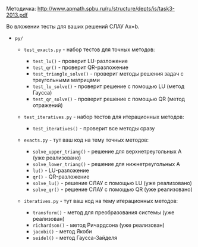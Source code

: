 Методичка: http://www.apmath.spbu.ru/ru/structure/depts/is/task3-2013.pdf

Во вложении тесты для ваших решений СЛАУ Ax=b.

* `py/`
	* `test_exacts.py` - набор тестов для точных методов:
		* `test_lu()` - проверит LU-разложение
		* `test_qr()` - проверит QR-разложение
		* `test_triangle_solve()` - проверит методы решения задач с треугольными матрицами
		* `test_lu_solve()` - проверит решение с помощью LU (метод Гаусса)
		* `test_qr_solve()` - проверит решение с помощью QR (метод отражений)

	* `test_iteratives.py` - набор тестов для итерационных методов:
		* `test_iteratives()` - проверит все методы сразу

	* `exacts.py` - тут ваш код на тему точных методов:
		* `solve_upper_triang()` - решение для верхнетреугольных А (уже реализовано)
		* `solve_lower_triang()` - решение для нижнетреугольных А
		* `lu()` - LU-разложение
		* `qr()` - QR-разложение
		* `solve_lu()` - решение СЛАУ с помощью LU (уже реализовано)
		* `solve_qr()` - решение СЛАУ с помощью QR (уже реализовано)

	* `iteratives.py` - тут ваш код на тему итерационных методов:
		* `transform()` - метод для преобразования системы (уже реализован)
		* `richardson()` - метод Ричардсона (уже реализован)
		* `jacobi()` - метод Якоби
		* `seidel()` - метод Гаусса-Зайделя
